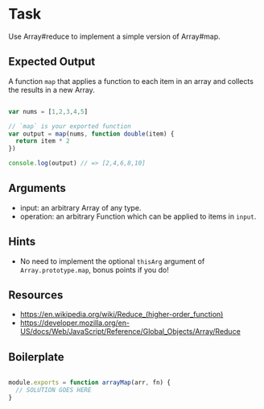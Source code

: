 # Task

Use Array#reduce to implement a simple version of Array#map.

## Expected Output

A function `map` that applies a function to each item in an array and collects the results in a new Array.

```js

var nums = [1,2,3,4,5]

// `map` is your exported function
var output = map(nums, function double(item) {
  return item * 2
})

console.log(output) // => [2,4,6,8,10]

```

## Arguments

* input: an arbitrary Array of any type.
* operation: an arbitrary Function which can be applied to items in `input`.

## Hints

* No need to implement the optional `thisArg` argument of `Array.prototype.map`, bonus points if you do!

## Resources

* https://en.wikipedia.org/wiki/Reduce_(higher-order_function)
* https://developer.mozilla.org/en-US/docs/Web/JavaScript/Reference/Global_Objects/Array/Reduce

## Boilerplate

```js

module.exports = function arrayMap(arr, fn) {
  // SOLUTION GOES HERE
}

```

